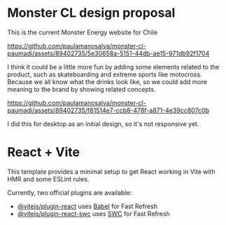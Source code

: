 # Monster CL design proposal

This is the current Monster Energy website for Chile 


https://github.com/paulamanosalva/monster-cl-paumadi/assets/89402735/5e30658a-5151-44db-ae15-971db92f1704



I think it could be a little more fun by adding some elements related to the product, such as skateboarding and extreme sports like motocross. Because we all know what the drinks look like, so we could add more meaning to the brand by showing related concepts.

https://github.com/paulamanosalva/monster-cl-paumadi/assets/89402735/f81514e7-ccb8-478f-a871-4e39cc807c0b


I did this for desktop as an initial design, so it's not responsive yet. 


# React + Vite

This template provides a minimal setup to get React working in Vite with HMR and some ESLint rules.

Currently, two official plugins are available:

- [@vitejs/plugin-react](https://github.com/vitejs/vite-plugin-react/blob/main/packages/plugin-react/README.md) uses [Babel](https://babeljs.io/) for Fast Refresh
- [@vitejs/plugin-react-swc](https://github.com/vitejs/vite-plugin-react-swc) uses [SWC](https://swc.rs/) for Fast Refresh
